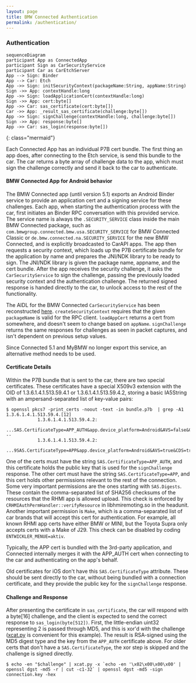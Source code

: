 ```yaml
---
layout: page
title: BMW Connected Authentication
permalink: /authentication/
---
```



### Authentication

```
sequenceDiagram
participant App as ConnectedApp
participant Sign as CarSecurityService
participant Car as CarEtchServer
App --> Sign: Binder
App --> Car: Etch
App ->> Sign: initSecurityContext(packageName:String, appName:String)
Sign ->> App: contextHandle:long
App ->> Sign: loadApplicationCert(contextHandle:long)
Sign ->> App: cert:byte[]
App ->> Car: sas_certificate(cert:byte[])
Car ->> App: _result_sas_certificate(challenge:byte[])
App ->> Sign: signChallenge(contextHandle:long, challenge:byte[])
Sign ->> App: response:byte[]
App ->> Car: sas_login(response:byte[])
```
{: class="mermaid"}

Each Connected App has an individual P7B cert bundle. The first thing an app does, after connecting to the Etch service, is send this bundle to the car. The car returns a byte array of challenge data to the app, which must sign the challenge correctly and send it back to the car to authenticate.

#### BMW Connected App for Android behavior

The BMW Connected app (until version 5.1) exports an Android Binder service to provide an application cert and a signing service for these challenges. Each app, when starting the authentication process with the car, first initiates an Binder RPC conversation with this provided service. The service name is always the `.SECURITY_SERVICE` class inside the main BMW Connected package, such as `com.bmwgroup.connected.bmw.usa.SECURITY_SERVICE` for BMW Connected Classic or `de.bmw.connected.na.SECURITY_SERVICE` for the new BMW Connected, and is explicitly broadcasted to CarAPI apps. The app then requests a security context, which loads up the P7B certificate bundle for the application by name and prepares the JNI/NDK library to be ready to sign. The JNI/NDK library is given the package name, appname, and the cert bundle. After the app receives the security challenge, it asks the `CarSecurityService` to sign the challenge, passing the previously loaded security context and the authentication challenge. The returned signed response is handed directly to the car, to unlock access to the rest of the functionality.

The AIDL for the BMW Connected `CarSecurityService` has been reconstructed [here](https://github.com/hufman/BMWConnectedAnalysis/tree/master/aidl/com/bmwgroup/connected/internal/ICarSecurityService.aidl). `createSecurityContext` requires that the given `packageName` is valid for the RPC client. `loadAppCert` returns a cert from somewhere, and doesn't seem to change based on `appName`. `signChallenge` returns the same responses for challenges as seen in packet captures, and isn't dependent on previous setup values.

Since Connected 5.1 and MyBMW no longer export this service, an alternative method needs to be used.

#### Certificate Details

Within the P7B bundle that is sent to the car, there are two special certificates. These certificates have a special X509v3 extension with the OID of 1.3.6.1.4.1.513.59.4.1 or 1.3.6.1.4.1.513.59.4.2, storing a basic IA5String with an ampersand-separated list of key-value pairs:

```
$ openssl pkcs7 -print_certs -noout -text -in bundle.p7b  | grep -A1  1.3.6.1.4.1.513.59.4.[12]
            1.3.6.1.4.1.513.59.4.2:
                ...SAS.CertificateType=APP_AUTH&app.device_platform=Android&AVS=false&CDS=true&RHMI=false&Make=BMW&SAS.Digests.RHMIDescriptions=0&SAS.Digests.ImageDatabases=0&SAS.Digests.TextDatabases=0
--
            1.3.6.1.4.1.513.59.4.2:
                ...9SAS.CertificateType=APP&app.device_platform=Android&AVS=true&CDS=true&RHMI=true&Make=MINI&SAS.Digests.RHMIDescriptions=2cba25a16fa36f849e053657876961c2d50808a5238de4383d638008bc1324d3,d29028f7830d353fedbf7e03635292c4b2e0a9f0189b1270e3bbe624a4136983&SAS.Digests.ImageDatabases=fe019ca268693d7b5d555279a704aaf58b2370be1dba9d51a54e27e0a471e10a&SAS.Digests.TextDatabases=d7f27e5e22dc1677e64f7150f9a148cbd89e7219fe09eb38bd0385004965c78d
```

One of the certs must have the string `SAS.CertificateType=APP_AUTH`, and this certificate holds the public key that is used for the `signChallenge` response. The other cert must have the string `SAS.CertificateType=APP`, and this cert holds other permissions relevant to the rest of the connection.
Some very important permissions are the ones starting with `SAS.Digests`. These contain the comma-separated list of SHA256 checksums of the resources that the RHMI app is allowed upload. This check is enforced by `CRHMIAuthPermHandler::verifyResource` in libhmiremoting.so in the headunit.
Another important permission is `Make`, which is a comma-separated list of car brands that will accept this cert for authentication. For example, all known RHMI app certs have either BMW or MINI, but the Toyota Supra only accepts certs with a Make of J29. This check can be disabled by coding `ENTWICKLER_MENUE=aktiv`.

Typically, the APP cert is bundled with the 3rd-party application, and Connected internally merges it with the APP\_AUTH cert when connecting to the car and authenticating on the app's behalf.

Old certificates for iOS don't have this `SAS.CertificateType` attribute. These should be sent directly to the car, without being bundled with a connection certificate, and they provide the public key for the `signChallenge` response.

#### Challenge and Response

After presenting the certificate in `sas_certificate`, the car will respond with a byte[16] challenge, and the client is expected to send the correct response to `sas_login(byte[512])`. First, the little-endian uint32 representing 2 is passed through MD5, and this is xor'd with the challenge ([xcat.py](https://github.com/mstrand/xcat/blob/master/xcat.py) is convenient for this example). The result is RSA-signed using the MD5 digest type and the key from the `APP_AUTH` certificate above. For older certs that don't have a `SAS.CertificateType`, the xor step is skipped and the challenge is signed directly.

```
$ echo -en "$challenge" | xcat.py -x `echo -en '\x02\x00\x00\x00' | openssl dgst -md5 -r | cut -c1-32` | openssl dgst -md5 -sign connection.key -hex
```
